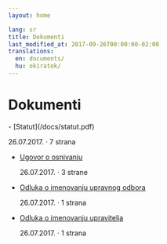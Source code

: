 ```yaml
---
layout: home

lang: sr
title: Dokumenti
last_modified_at: 2017-09-26T00:00:00-02:00
translations:
  en: documents/
  hu: okiratok/
---
```


# Dokumenti

<div class="mdl-color-text--grey-600 documents" markdown="1">
- [Statut](/docs/statut.pdf)

  26.07.2017. · 7 strana
- [Ugovor o osnivanju](/docs/ugovor-o-osnivanju.pdf)

  26.07.2017. · 3 strane
- [Odluka o imenovanju upravnog odbora](/docs/odluka-o-imenovanju-upravnog-odbora.pdf)

  26.07.2017. · 1 strana
- [Odluka o imenovanju upravitelja](/docs/odluka-o-imenovanju-upravitelja.pdf)

  26.07.2017. · 1 strana
</div>
